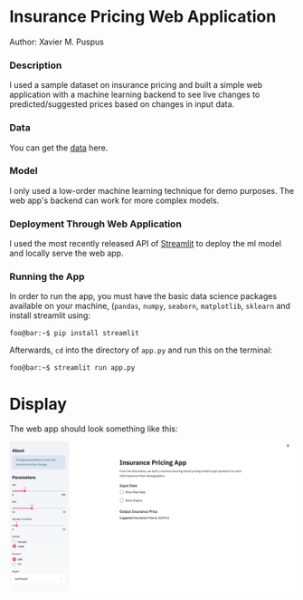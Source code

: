 # Insurance Pricing Web Application
Author: Xavier M. Puspus


### Description
I used a sample dataset on insurance pricing and built a simple web application with a machine learning backend to see live changes to predicted/suggested prices based on changes in input data.

### Data

You can get the [data](https://www.kaggle.com/shreedevi/insurance-data) here.
 
### Model

I only used a low-order machine learning technique for demo purposes. The web app's backend can work for more complex models.

### Deployment Through Web Application

I used the most recently released API of [Streamlit](https://streamlit.io) to deploy the ml model and locally serve the web app.

### Running the App

In order to run the app, you must have the basic data science packages available on your machine, (`pandas`, `numpy`, `seaborn`, `matplotlib`, `sklearn` and install streamlit using:

```console
foo@bar:~$ pip install streamlit
```
Afterwards, `cd` into the directory of `app.py` and run this on the terminal:

```console
foo@bar:~$ streamlit run app.py
```

# Display

The web app should look something like this:

![Sample image of the insurance pricing model web application.](pricing_webapp_image.png)
